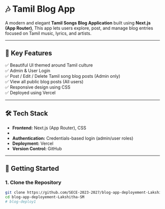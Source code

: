 # 🎶 Tamil Blog App 

A modern and elegant **Tamil Songs Blog Application** built using **Next.js (App Router)**, This app lets users explore, post, and manage blog entries focused on Tamil music, lyrics, and artists.

---

## 🌟 Key Features

✅ Beautiful UI themed around Tamil culture  
✅ Admin & User Login  
✅ Post / Edit / Delete Tamil song blog posts (Admin only)  
✅ View all public blog posts (All users)  
✅ Responsive design using  CSS  
✅ Deployed using Vercel  


---

## 🛠 Tech Stack

- **Frontend:** Next.js (App Router),  CSS  
- 
- **Authentication:** Credentials-based login (admin/user roles)  
- **Deployment:** Vercel  
- **Version Control:** GitHub  

---


## 🚀 Getting Started

### 1. Clone the Repository

```bash
git clone https://github.com/SECE-2023-2027/blog-app-deployement-Lakshitha-SM.git
cd blog-app-deployement-Lakshitha-SM
#   b l o g - d e p l o y 1  
 